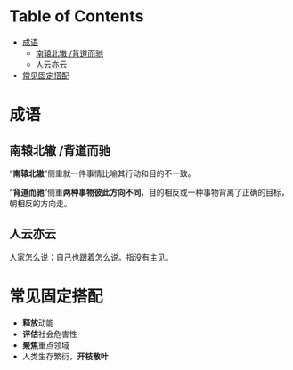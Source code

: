 # Table of Contents

* [成语](#成语)
  * [南辕北辙 /背道而驰](#南辕北辙-背道而驰)
  * [人云亦云](#人云亦云)
* [常见固定搭配](#常见固定搭配)




# 成语

##  南辕北辙 /背道而驰

“**南辕北辙**”侧重就一件事情比喻其行动和目的不一致。 

“**背道而驰**”侧重**两种事物彼此方向不同**，目的相反或一种事物背离了正确的目标，朝相反的方向走。



## 人云亦云

人家怎么说；自己也跟着怎么说。指没有主见。

















# 常见固定搭配

+ **释放**动能
+  **评估**社会危害性 
+  **聚焦**重点领域
+  人类生存繁衍，**开枝散叶**
